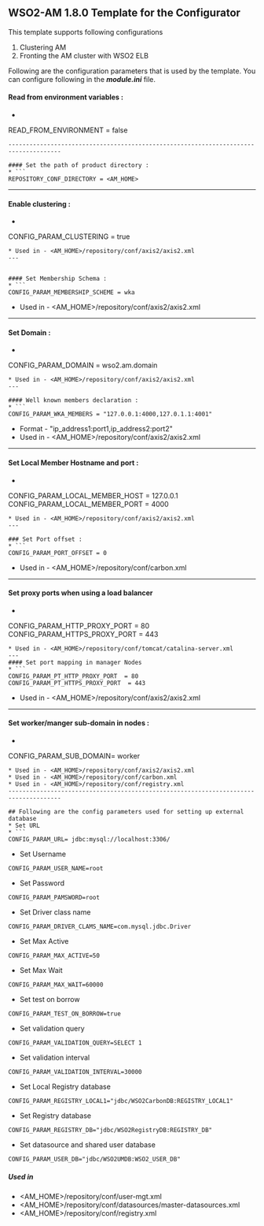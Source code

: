 WSO2-AM 1.8.0 Template for the Configurator
-------------------------------------------------------------------------------------

This template supports following configurations

1. Clustering AM
2. Fronting the AM cluster with WSO2 ELB

Following are the configuration parameters that is used by the template.
You can configure following in the ***module.ini*** file.

#### Read from environment variables :
* ```
READ_FROM_ENVIRONMENT = false
```
-------------------------------------------------------------------------------------

#### Set the path of product directory :
* ```
REPOSITORY_CONF_DIRECTORY = <AM_HOME>
```
---

#### Enable clustering : 
* ```
CONFIG_PARAM_CLUSTERING = true
```
* Used in - <AM_HOME>/repository/conf/axis2/axis2.xml
---


#### Set Membership Schema :
* ```
CONFIG_PARAM_MEMBERSHIP_SCHEME = wka
```
* Used in - <AM_HOME>/repository/conf/axis2/axis2.xml
---
        
#### Set Domain :
* ```
CONFIG_PARAM_DOMAIN = wso2.am.domain
```
* Used in - <AM_HOME>/repository/conf/axis2/axis2.xml
---

#### Well known members declaration :
* ```
CONFIG_PARAM_WKA_MEMBERS = "127.0.0.1:4000,127.0.1.1:4001"
```
* Format - "ip_address1:port1,ip_address2:port2"
* Used in - <AM_HOME>/repository/conf/axis2/axis2.xml
---

#### Set Local Member Hostname and port :
* ```
CONFIG_PARAM_LOCAL_MEMBER_HOST = 127.0.0.1
CONFIG_PARAM_LOCAL_MEMBER_PORT = 4000
```
* Used in - <AM_HOME>/repository/conf/axis2/axis2.xml
---

### Set Port offset :
* ```
CONFIG_PARAM_PORT_OFFSET = 0
```
* Used in - <AM_HOME>/repository/conf/carbon.xml
---
#### Set proxy ports when using a load balancer
* ```
CONFIG_PARAM_HTTP_PROXY_PORT = 80
CONFIG_PARAM_HTTPS_PROXY_PORT = 443
```
* Used in - <AM_HOME>/repository/conf/tomcat/catalina-server.xml
---
#### Set port mapping in manager Nodes
* ```
CONFIG_PARAM_PT_HTTP_PROXY_PORT  = 80
CONFIG_PARAM_PT_HTTPS_PROXY_PORT  = 443
```
* Used in - <AM_HOME>/repository/conf/axis2/axis2.xml
---
#### Set worker/manger sub-domain in nodes  :
* ```
CONFIG_PARAM_SUB_DOMAIN= worker
```
* Used in - <AM_HOME>/repository/conf/axis2/axis2.xml
* Used in - <AM_HOME>/repository/conf/carbon.xml
* Used in - <AM_HOME>/repository/conf/registry.xml
-------------------------------------------------------------------------------------

## Following are the config parameters used for setting up external database 
* Set URL
* ```
CONFIG_PARAM_URL= jdbc:mysql://localhost:3306/
```
* Set Username
```
CONFIG_PARAM_USER_NAME=root
```
* Set Password
```
CONFIG_PARAM_PAMSWORD=root
```
* Set Driver class name
```
CONFIG_PARAM_DRIVER_CLAMS_NAME=com.mysql.jdbc.Driver
```
* Set Max Active
```
CONFIG_PARAM_MAX_ACTIVE=50
```
* Set Max Wait
```
CONFIG_PARAM_MAX_WAIT=60000
```
* Set test on borrow
```
CONFIG_PARAM_TEST_ON_BORROW=true
```
* Set validation query
```
CONFIG_PARAM_VALIDATION_QUERY=SELECT 1
```
* Set validation interval
```
CONFIG_PARAM_VALIDATION_INTERVAL=30000
```
* Set Local Registry database
```
CONFIG_PARAM_REGISTRY_LOCAL1="jdbc/WSO2CarbonDB:REGISTRY_LOCAL1"
```
* Set Registry database
```
CONFIG_PARAM_REGISTRY_DB="jdbc/WSO2RegistryDB:REGISTRY_DB"
```
* Set datasource and shared user database
```
CONFIG_PARAM_USER_DB="jdbc/WSO2UMDB:WSO2_USER_DB"
```

##### Used in 

* <AM_HOME>/repository/conf/user-mgt.xml
* <AM_HOME>/repository/conf/datasources/master-datasources.xml
* <AM_HOME>/repository/conf/registry.xml

